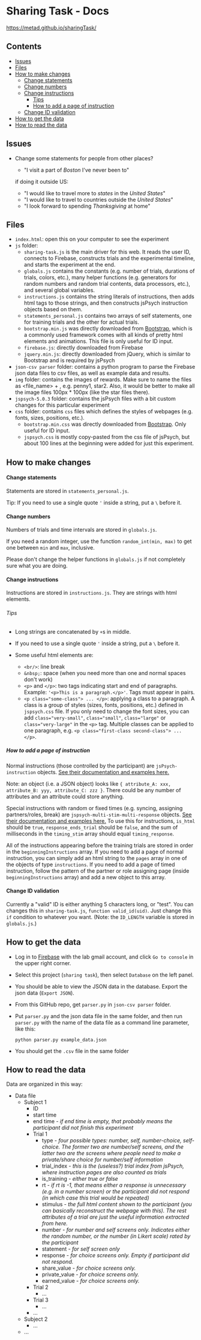 # Sharing Task - Docs
https://metad.github.io/sharingTask/
## Contents
- [Issues](#issues)
- [Files](#files)
- [How to make changes](#how-to-make-changes)
  - [Change statements](#change-statements)
  - [Change numbers](#change-statements)
  - [Change instructions](#change-instructions)
    - [Tips](#tips)
    - [How to add a page of instruction](#how-to-add-a-page-of-instruction)
  - [Change ID validation](#change-id-validation)
- [How to get the data](#how-to-get-the-data)
- [How to read the data](#how-to-read-the-data)

## Issues
- Change some statements for people from other places?
  - "I visit a part of _Boston_ I've never been to"

  if doing it outside US:
  - "I would like to travel more to _states_ in the _United States_"
  - "I would like to travel to countries outside the _United States_"
  - "I look forward to spending _Thanksgiving_ at home"

## Files
- `index.html`: open this on your computer to see the experiment
- `js` folder:
  - `sharing-task.js` is the main driver for this web. It reads the user ID, connects to Firebase, constructs trials and the experimental timeline, and starts the experiment at the end.
  - `globals.js` contains the constants (e.g. number of trials, durations of trials, colors, etc.), many helper functions (e.g. generators for random numbers and random trial contents, data processors, etc.), and several global variables.
  - `instructions.js` contains the string literals of instructions, then adds html tags to those strings, and then constructs jsPsych instruction objects based on them.
  - `statements_personal.js` contains two arrays of self statements, one for training trials and the other for actual trials.
  - `bootstrap.min.js` was directly downloaded from [Bootstrap](http://getbootstrap.com/), which is a commonly used framework comes with all kinds of pretty html elements and animations. This file is only useful for ID input.
  - `firebase.js`: directly downloaded from Firebase
  - `jquery.min.js`: directly downloaded from jQuery, which is similar to Bootstrap and is required by jsPsych
- `json-csv parser` folder: contains a python program to parse the Firebase json data files to csv files, as well as example data and results.
- `img` folder: contains the images of rewards. Make sure to name the files as <file_name> + <value>, e.g. penny1, star2. Also, it would be better to make all the image files 100px * 100px (like the star files there).
- `jspsych-5.0.3` folder: contains the jsPsych files with a bit custom changes for this particular experiment
- `css` folder: contains `css` files which defines the styles of webpages (e.g. fonts, sizes, positions, etc.).
  - `bootstrap.min.css` was directly downloaded from [Bootstrap](http://getbootstrap.com/). Only useful for ID input.
  - `jspsych.css` is mostly copy-pasted from the css file of jsPsych, but about 100 lines at the beginning were added for just this experiment.

## How to make changes
#### Change statements
Statements are stored in `statements_personal.js`.

Tip: If you need to use a single quote `'` inside a string, put a `\` before it.

#### Change numbers
Numbers of trials and time intervals are stored in `globals.js`.

If you need a random integer, use the function `random_int(min, max)` to get one between `min` and `max`, inclusive.

Please don't change the helper functions in `globals.js` if not completely sure what you are doing.

#### Change instructions
Instructions are stored in `instructions.js`. They are strings with html elements.

###### Tips
- Long strings are concatenated by `+`s in middle.

- If you need to use a single quote `'` inside a string, put a `\` before it.

- Some useful html elements are:
  - `<br/>`: line break
  - `&nbsp;`: space (when you need more than one and normal spaces don't work)
  - `<p>` and `</p>`: two tags indicating start and end of paragraphs. Example: `'<p>This is a paragraph.</p>'`. Tags must appear in pairs.
  - `<p class="some-class"> ... </p>`: applying a class to a paragraph. A class is a group of styles (sizes, fonts, positions, etc.) defined in `jspsych.css` file. If you only need to change the font sizes, you can add `class="very-small"`, `class="small"`, `class="large"` or `class="very-large"` in the `<p>` tag. Multiple classes can be applied to one paragraph, e.g. `<p class="first-class second-class"> ... </p>`.

##### How to add a page of instruction
Normal instructions (those controlled by the participant) are `jsPsych-instruction` objects. [See their documentation and examples here.](http://docs.jspsych.org/plugins/jspsych-instructions/)

Note: an object (i.e. a JSON object) looks like `{ attribute_A: xxx, attribute_B: yyy, attribute_C: zzz }`. There could be any number of attributes and an attribute could store anything.

Special instructions with random or fixed times (e.g. syncing, assigning partners/roles, break) are `jspsych-multi-stim-multi-response` objects. [See their documentation and examples here.](http://docs.jspsych.org/plugins/jspsych-multi-stim-multi-response/) To use this for instructions, `is_html` should be `true`, `response_ends_trial` should be `false`, and the sum of milliseconds in the `timing_stim` array should equal `timing_response`.

All of the instructions appearing before the training trials are stored in order in the `beginningInstructions` array. If you need to add a page of normal instruction, you can simply add an html string to the `pages` array in one of the objects of type `instructions`. If you need to add a page of timed instruction, follow the pattern of the partner or role assigning page (inside `beginningInstructions` array) and add a new object to this array.

#### Change ID validation
Currently a "valid" ID is either anything 5 characters long, or "test". You can changes this in `sharing-task.js`, `function valid_id(uid)`. Just change this `if` condition to whatever you want. (Note: the `ID_LENGTH` variable is stored in `globals.js`.) 

## How to get the data
- Log in to [Firebase](https://firebase.google.com/) with the lab gmail account, and click `Go to console` in the upper right corner.
- Select this project (`sharing task`), then select `Database` on the left panel.
- You should be able to view the JSON data in the database. Export the json data (`Export JSON`).
- From this GitHub repo, get `parser.py` in `json-csv parser` folder.
- Put `parser.py` and the json data file in the same folder, and then run `parser.py` with the name of the data file as a command line parameter, like this:

  `python parser.py example_data.json`
- You should get the `.csv` file in the same folder

## How to read the data
Data are organized in this way:
- Data file
  - Subject 1
    - ID
    - start time
    - end time - *if end time is empty, that probably means the participant did not finish this experiment*
    - Trial 1
      - type - *four possible types: number, self, number-choice, self-choice. The former two are number/self screens, and the latter two are the screens where people need to make a private/share choice for number/self information*
      - trial_index - *this is the (useless?) trial index from jsPsych, where instruction pages are also counted as trials*
      - is_training - *either true or false*
      - rt - *if rt is -1, that means either a response is unnecessary (e.g. in a number screen) or the participant did not respond (in which case this trial would be repeated)*
      - stimulus - *the full html content shown to the participant (you can basically reconstruct the webpage with this). The rest attributes of a trial are just the useful information extracted from here.*
      - number - *for number and self screens only. Indicates either the random number, or the number (in Likert scale) rated by the participant*
      - statement - *for self screen only*
      - response - *for choice screens only. Empty if participant did not respond.*
      - share_value - *for choice screens only.*
      - private_value - *for choice screens only.*
      - earned_value - *for choice screens only.*
    - Trial 2
      - ...
    - Trial 3
      - ...
    - ...
  - Subject 2
    - ...
  - ...
